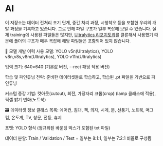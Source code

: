 # AI

이 저장소는 데이터 전처리 초기 단계, 중간 처리 과정, 시행착오 등을 포함한 우리의 개발 과정을 기록하고 있습니다.
그로 인해 파일 구조가 일부 복잡해 보일 수 있습니다.
실제 training에 사용된 파일들은 많지만, [Ultralytics 리포지토리](https://github.com/ultralytics/ultralytics)를 클론해서 사용했기 때문에 폴더의 구조가 매우 복잡해 해당 파일들은 포함되어 있지 않습니다.

🧠 모델 개발 이력
사용 모델: YOLO v5n(Ultralytics), YOLO v8n,v8s,v8m(Ultralytics), YOLO v11n(Ultralytics)

입력 크기: 640×640 (기본값 버전, --rect 패딩 적용 버전)

학습 및 파인튜닝 전략: 준비한 데이터셋들로 학습하고, 학습된 .pt 파일을 기반으로 파인튜닝

커스텀 증강 기법: 컷아웃(cutout), 회전, 가장자리 크롭(crop) (lamp 클래스에 적용), 픽셀 밝기 변화(노트북)

🗃️ 데이터셋 정보
클래스 목록: 에어컨, 침대, 책, 의자, 시계, 문, 선풍기, 노트북, 머그컵, 온도계, TV, 창문, 전등, 휴지

포맷: YOLO 형식 (정규화된 바운딩 박스가 포함된 txt 파일)

데이터 분할: Train / Validation / Test = 일부는 8:1:1, 일부는 7:2:1 비율로 구성됨
  

